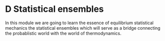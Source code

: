 D Statistical ensembles
=======================

In this module we are going to learn the essence of equilibrium statistical mechanics the statistical ensembles which will serve as a bridge connecting the probablistic world with the world of thermodynamics. 
